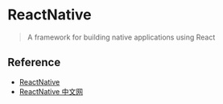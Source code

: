 # ReactNative
> A framework for building native applications using React

## Reference

- [ReactNative](https://github.com/facebook/react-native)
- [ReactNative 中文网](https://reactnative.cn/)